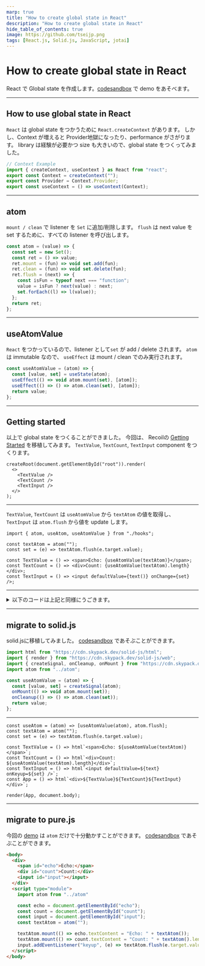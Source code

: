 ```yaml
---
marp: true
title: "How to create global state in React"
description: "How to create global state in React"
hide_table_of_contents: true
image: https://github.com/tseijp.png
tags: [React.js, Solid.js, JavaScript, jotai]
---
```


# How to create global state in React

React で Global state を作成します。[codesandbox][test] で demo をあそべます。

[test]: https://codesandbox.io/s/atom-test-wd3ytm
[test2]: https://codesandbox.io/s/atom-test2-xlbikc
[test3]: https://codesandbox.io/s/atom-test3-3uqqe1

<!--truncate-->

---

<!-- ## Why global state in React -->

## How to use global state in React

<!--
React supports `React.createContext` to use global state.
But, more contexts make the Provider hell and reduce the performance.
library requires exp and has a large bundle size, so I tried to create a global state.
-->

`React` は global state をつかうために `React.createContext` があります。
しかし、Context が増えると Provider地獄になったり、performance がさがります。
library は経験が必要かつ size も大きいので、global state をつくってみました。

```ts
// Context Example
import { createContext, useContext } as React from "react";
export const Context = createContext("");
export const Provider = Context.Provider;
export const useContext = () => useContext(Context);
```

---

## atom

`mount / clean` で listener を `Set` に追加/削除します。
`flush` は next value を set するために、すべての listener を呼び出します。

```ts
const atom = (value) => {
  const set = new Set();
  const ret = () => value;
  ret.mount = (fun) => void set.add(fun);
  ret.clean = (fun) => void set.delete(fun);
  ret.flush = (next) => {
    const isFun = typeof next === "function";
    value = isFun ? next(value) : next;
    set.forEach((l) => l(value));
  };
  return ret;
};
```

---

## useAtomValue

`React` をつかっているので、listener として`set` が add / delete されます。
`atom` は immutable なので、 `useEffect` は mount / clean でのみ実行されます。

```ts
const useAtomValue = (atom) => {
  const [value, set] = useState(atom);
  useEffect(() => void atom.mount(set), [atom]);
  useEffect(() => () => atom.clean(set), [atom]);
  return value;
};
```

---

## Getting started

以上で global state をつくることができました。
今回は、 Recoilの [Getting Started][recoil] を移植してみます。
`TextValue`, `TextCount`, `TextInput` component をつくります。

[recoil]: https://recoiljs.org/docs/introduction/getting-started/

```tsx
createRoot(document.getElementById("root")).render(
  <>
    <TextValue />
    <TextCount />
    <TextInput />
  </>
);
```

---

`TextValue`, `TextCount` は `useAtomValue` から `textAtom` の値を取得し、
`TextInput` は `atom.flush` から値を update します。

```tsx
import { atom, useAtom, useAtomValue } from "./hooks";

const textAtom = atom("");
const set = (e) => textAtom.flush(e.target.value);

const TextValue = () => <span>Echo: {useAtomValue(textAtom)}</span>;
const TextCount = () => <div>Count: {useAtomValue(textAtom).length}</div>;
const TextInput = () => <input defaultValue={text()} onChange={set} />;
```

---

<details>
<summary>
以下のコードは上記と同様にうごきます。
</summary>

`useAtom` は `useState` とおなじように使えるようにします。
`TextInput` は `useAtom` をつかって、`textAtom` の値を更新します。

```tsx
const useSetAtom = (atom) => atom.flush;

const useAtom = (atom) => [useAtomValue(atom), atom.flush];

const TextInput = () => {
  const [text, set] = useAtom(textAtom);
  const handleChange = (e) => set(e.target.value);
  return <input defaultValue={text} onChange={handleChange} />;
}
```

</details>

---

## migrate to solid.js

solid.jsに移植してみました。 [codesandbox][test2] であそぶことができます。

```js
import html from "https://cdn.skypack.dev/solid-js/html";
import { render } from "https://cdn.skypack.dev/solid-js/web";
import { createSignal, onCleanup, onMount } from "https://cdn.skypack.dev/solid-js";
import atom from "../atom";

const useAtomValue = (atom) => {
  const [value, set] = createSignal(atom);
  onMount(() => void atom.mount(set));
  onCleanup(() => () => atom.clean(set));
  return value;
};
```

---

```tsx
const useAtom = (atom) => [useAtomValue(atom), atom.flush];
const textAtom = atom("");
const set = (e) => textAtom.flush(e.target.value);

const TextValue = () => html`<span>Echo: ${useAtomValue(textAtom)}</span>`;
const TextCount = () => html`<div>Count: ${useAtomValue(textAtom).length}</div>`;
const TextInput = () => html`<input defaultValue=${text} onKeyup=${set} />`;
const App = () => html`<div>${TextValue}${TextCount}${TextInput}</div>`;

render(App, document.body);
```

---

## migrate to pure.js

今回の [demo][test] は `atom` だけで十分動かすことができます。
[codesandbox][test3] であそぶことができます。

```html
<body>
  <div>
    <span id="echo">Echo:</span>
    <div id="count">Count:</div>
    <input id="input"></input>
  </div>
  <script type="module">
    import atom from "../atom"

    const echo = document.getElementById("echo");
    const count = document.getElementById("count");
    const input = document.getElementById("input");
    const textAtom = atom("");

    textAtom.mount(() => echo.textContent = "Echo: " + textAtom());
    textAtom.mount(() => count.textContent = "Count: " + textAtom().length);
    input.addEventListener("keyup", (e) => textAtom.flush(e.target.value));
  </script>
</body>
```
